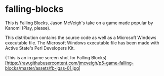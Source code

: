 # falling-blocks
This is Falling Blocks, Jason McVeigh's take on a game made popular by Kanomi (Play, please).

This distribution contains the source code as well as a Microsoft Windows executable file.  The Microsoft Windows executable file has been made with Active State's Perl Developers Kit.

(This is an in game screen shot for Falling Blocks)[https://raw.githubusercontent.com/jmcveigh/p5-game-falling-blocks/master/assets/fb-igss-01.jpg]
